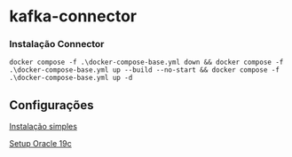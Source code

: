 # kafka-connector

### Instalação Connector 
```docker
docker compose -f .\docker-compose-base.yml down && docker compose -f .\docker-compose-base.yml up --build --no-start && docker compose -f .\docker-compose-base.yml up -d
```

## Configurações

[Instalação simples](hsdanield/kafka-connector/blob/main/Connector.md)


[Setup Oracle 19c](hsdanield/kafka-connector/blob/main/setup-oracle-19c.md)
